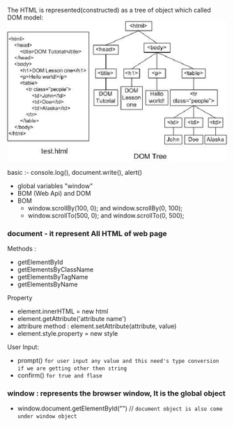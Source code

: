The HTML is represented(constructed) as a tree of object which called DOM model:
![alt text](image.png)

basic :-
console.log(),
document.write(),
alert()

- global variables "window"
- BOM (Web Api) and DOM 
- BOM
    - window.scrollBy(100, 0); and window.scrollBy(0, 100);
    - window.scrollTo(500, 0);  and window.scrollTo(0, 500);

### document - it represent All HTML of web page

Methods : 
- getElementById
- getElementsByClassName
- getElementsByTagName
- getElementsByName

Property
- element.innerHTML = new html
- element.getAttribute('attribute name')
- attribure method : element.setAttribute(attribute, value)
- element.style.property = new style

User Input:
- prompt()  `for user input any value and this need's type conversion if we are getting other then string`
- confirm()  `for true and flase` 

### window : represents the browser window,  It is the global object
- window.document.getElementById("")  // `document object is also come under window object`
